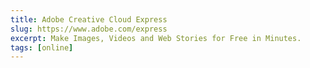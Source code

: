 ```yaml
---
title: Adobe Creative Cloud Express
slug: https://www.adobe.com/express
excerpt: Make Images, Videos and Web Stories for Free in Minutes.
tags: [online]
---
```

